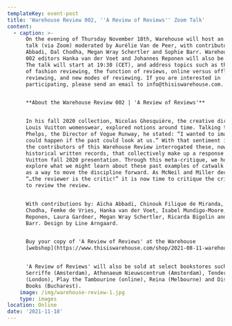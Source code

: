 ```yaml
---
templateKey: event-post
title: 'Warehouse Review 002, ''A Review of Reviews'' Zoom Talk'
content:
  - caption: >-
      On the evening of Thursday November 18th, Warehouse will host an online
      talk (via Zoom) moderated by Aurélie Van de Peer, with contributors Aïcha
      Abbadi, Dal Chodha, Megan Wray Schertler and Sophie Barr. Warehouse Review
      002 editors Hanka van der Voet and Johannes Reponen will also be present.
      The talk will start at 19:30 (CET), and address topics such as the future
      of fashion reviewing, the function of reviews, online versus offline
      reviewing, and new modes of reviewing. If you are interested in
      participating, please send an email to info@thisiswarehouse.com. 


      **About the Warehouse Review 002 | 'A Review of Reviews'**


      In his fall 2020 collection, Nicolas Ghesquière, the creative director of
      Louis Vuitton womenswear, explored notions around time. Talking to Nicole
      Phelps, the Director of Vogue Runway, he stated: “I wanted to imagine what
      could happen if the past could look at us.” With that sentiment in mind,
      the contributors of this Warehouse Review interrogated these, now
      historical written records, that collectively make up a response to Louis
      Vuitton fall 2020 presentation. Through this meta-critique, we hope to
      explore what we might learn about these past examples of catwalk writing
      as a way to move the discipline forward. As McNeil and Miller declared
      “…the reviewer is the critic!” it is now time to critique the critic and
      to review the review.


      With contributions by: Aïcha Abbadi, Chinouk Filique de Miranda, Dal
      Chodha, Femke de Vries, Hanka van der Voet, Isabel Mundigo-Moore, Johannes
      Reponen, Laura Gardner, Megan Wray Schertler, Ricarda Bigolin and Sophie
      Barr. Design by Line Arngaard.


      Buy your copy of 'A Review of Reviews' at the Warehouse
      [webshop](https://www.thisiswarehouse.com/shop/2021-08-11-warehouse-review-002-a-review-of-reviews).


      'A Review of Reviews' will also be sold at select bookstores such as San
      Serriffe (Amsterdam), Athenaeum Nieuwscentrum (Amsterdam), Tenderbooks
      (London), Play the Tambourine (online), Reina (Melbourne) and Dispozitiv
      Books (Bucharest).
    image: /img/warehouse-review-1.jpg
    type: images
location: Online
date: '2021-11-18'
---
```


